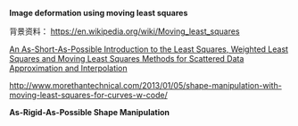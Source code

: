 **Image deformation using moving least squares**


背景资料：
https://en.wikipedia.org/wiki/Moving_least_squares

[An As-Short-As-Possible Introduction to the Least Squares, Weighted Least
Squares and Moving Least Squares Methods for Scattered Data
Approximation and Interpolation](http://www.nealen.net/projects/mls/asapmls.pdf)

http://www.morethantechnical.com/2013/01/05/shape-manipulation-with-moving-least-squares-for-curves-w-code/

**As-Rigid-As-Possible Shape Manipulation**